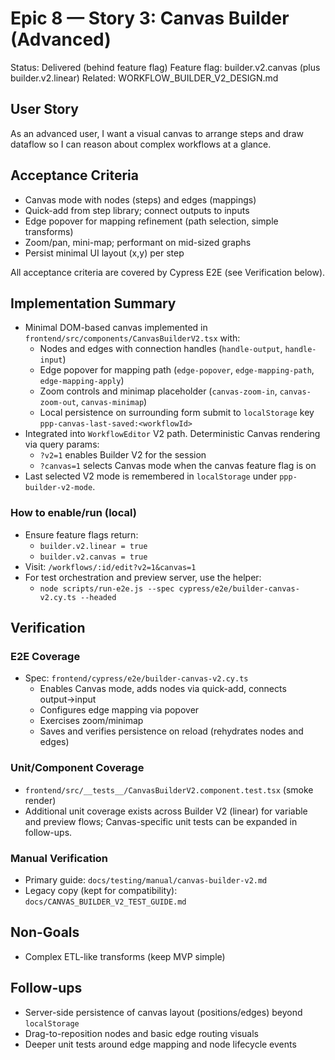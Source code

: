 # Epic 8 — Story 3: Canvas Builder (Advanced)

Status: Delivered (behind feature flag)
Feature flag: builder.v2.canvas (plus builder.v2.linear)
Related: WORKFLOW_BUILDER_V2_DESIGN.md

## User Story
As an advanced user, I want a visual canvas to arrange steps and draw dataflow so I can reason about complex workflows at a glance.

## Acceptance Criteria
- Canvas mode with nodes (steps) and edges (mappings)
- Quick-add from step library; connect outputs to inputs
- Edge popover for mapping refinement (path selection, simple transforms)
- Zoom/pan, mini-map; performant on mid-sized graphs
- Persist minimal UI layout (x,y) per step

All acceptance criteria are covered by Cypress E2E (see Verification below).

## Implementation Summary
- Minimal DOM-based canvas implemented in `frontend/src/components/CanvasBuilderV2.tsx` with:
	- Nodes and edges with connection handles (`handle-output`, `handle-input`)
	- Edge popover for mapping path (`edge-popover`, `edge-mapping-path`, `edge-mapping-apply`)
	- Zoom controls and minimap placeholder (`canvas-zoom-in`, `canvas-zoom-out`, `canvas-minimap`)
	- Local persistence on surrounding form submit to `localStorage` key `ppp-canvas-last-saved:<workflowId>`
- Integrated into `WorkflowEditor` V2 path. Deterministic Canvas rendering via query params:
	- `?v2=1` enables Builder V2 for the session
	- `?canvas=1` selects Canvas mode when the canvas feature flag is on
- Last selected V2 mode is remembered in `localStorage` under `ppp-builder-v2-mode`.

### How to enable/run (local)
- Ensure feature flags return:
	- `builder.v2.linear = true`
	- `builder.v2.canvas = true`
- Visit: `/workflows/:id/edit?v2=1&canvas=1`
- For test orchestration and preview server, use the helper:
	- `node scripts/run-e2e.js --spec cypress/e2e/builder-canvas-v2.cy.ts --headed`

## Verification
### E2E Coverage
- Spec: `frontend/cypress/e2e/builder-canvas-v2.cy.ts`
	- Enables Canvas mode, adds nodes via quick-add, connects output→input
	- Configures edge mapping via popover
	- Exercises zoom/minimap
	- Saves and verifies persistence on reload (rehydrates nodes and edges)

### Unit/Component Coverage
- `frontend/src/__tests__/CanvasBuilderV2.component.test.tsx` (smoke render)
- Additional unit coverage exists across Builder V2 (linear) for variable and preview flows; Canvas-specific unit tests can be expanded in follow-ups.

### Manual Verification
- Primary guide: `docs/testing/manual/canvas-builder-v2.md`
- Legacy copy (kept for compatibility): `docs/CANVAS_BUILDER_V2_TEST_GUIDE.md`

## Non-Goals
- Complex ETL-like transforms (keep MVP simple)

## Follow-ups
- Server-side persistence of canvas layout (positions/edges) beyond `localStorage`
- Drag-to-reposition nodes and basic edge routing visuals
- Deeper unit tests around edge mapping and node lifecycle events